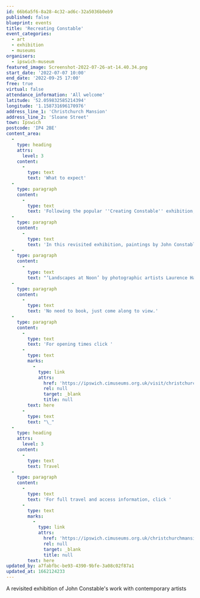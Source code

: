 ```yaml
---
id: 66b6a5f6-8a28-4c32-ad6c-32a5036b0eb9
published: false
blueprint: events
title: 'Recreating Constable'
event_categories:
  - art
  - exhibition
  - museums
organisers:
  - ipswich-museum
featured_image: Screenshot-2022-07-26-at-14.40.34.png
start_date: '2022-07-07 10:00'
end_date: '2022-09-25 17:00'
free: true
virtual: false
attendance_information: 'All welcome'
latitude: '52.059832585214394'
longitude: '1.158731696170976'
address_line_1: 'Christchurch Mansion'
address_line_2: 'Sloane Street'
town: Ipswich
postcode: 'IP4 2BE'
content_area:
  -
    type: heading
    attrs:
      level: 3
    content:
      -
        type: text
        text: 'What to expect'
  -
    type: paragraph
    content:
      -
        type: text
        text: 'Following the popular ''Creating Constable'' exhibition, many of the works from the Ipswich collection are remaining in the Wolsey Art Gallery until September, 2022.'
  -
    type: paragraph
    content:
      -
        type: text
        text: 'In this revisited exhibition, paintings by John Constable and his Suffolk contemporaries are joined by new contemporary works not previously displayed in the mansion.'
  -
    type: paragraph
    content:
      -
        type: text
        text: "‘Landscapes at Noon’ by photographic artists Laurence Harding and Liz Harrinton, explores a new way of viewing Constable’s ‘The Hay Wain.’ The work consists of hand printed cyanotypes on silk and form part of a larger installation that was commissioned in 2021 to celebrate the 200th\_anniversary of John Constable’s famous painting.\_"
  -
    type: paragraph
    content:
      -
        type: text
        text: 'No need to book, just come along to view.'
  -
    type: paragraph
    content:
      -
        type: text
        text: 'For opening times click '
      -
        type: text
        marks:
          -
            type: link
            attrs:
              href: 'https://ipswich.cimuseums.org.uk/visit/christchurch-mansion/'
              rel: null
              target: _blank
              title: null
        text: here
      -
        type: text
        text: "\_"
  -
    type: heading
    attrs:
      level: 3
    content:
      -
        type: text
        text: Travel
  -
    type: paragraph
    content:
      -
        type: text
        text: 'For full travel and access information, click '
      -
        type: text
        marks:
          -
            type: link
            attrs:
              href: 'https://ipswich.cimuseums.org.uk/christchurchmansionaccess/'
              rel: null
              target: _blank
              title: null
        text: here
updated_by: a7fabfbc-be93-4390-9bfe-3a08c02f87a1
updated_at: 1662124233
---
```

A revisited exhibition of John Constable's work with contemporary artists